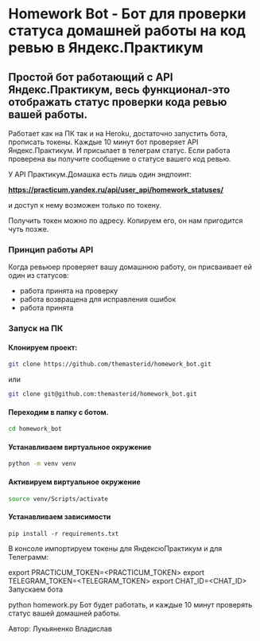# Homework Bot - Бот для проверки статуса домашней работы на код ревью в Яндекс.Практикум

## Простой бот работающий с API Яндекс.Практикум, весь функционал-это отображать статус проверки кода ревью вашей работы.

Работает как на ПК так и на Heroku, достаточно запустить бота, прописать токены. Каждые 10 минут бот проверяет API Яндекс.Практикум. И присылает в телеграм статус. Если работа проверена вы получите сообщение о статусе вашего код ревью.

У API Практикум.Домашка есть лишь один эндпоинт:

**https://practicum.yandex.ru/api/user_api/homework_statuses/**

и доступ к нему возможен только по токену.

Получить токен можно по адресу. Копируем его, он нам пригодится чуть позже.

### Принцип работы API

Когда ревьюер проверяет вашу домашнюю работу, он присваивает ей один из статусов:

* работа принята на проверку
* работа возвращена для исправления ошибок
* работа принята

### Запуск на ПК

#### Клонируем проект:

```bash
git clone https://github.com/themasterid/homework_bot.git
```

или
```bash
git clone git@github.com:themasterid/homework_bot.git
```
#### Переходим в папку с ботом.
```bash
cd homework_bot
```
#### Устанавливаем виртуальное окружение
```bash
python -m venv venv
```
#### Активируем виртуальное окружение
 ```bash 
source venv/Scripts/activate
```

#### Устанавливаем зависимости
```python3
pip install -r requirements.txt
```
В консоле импортируем токены для ЯндексюПрактикум и для Телеграмм:

export PRACTICUM_TOKEN=<PRACTICUM_TOKEN>
export TELEGRAM_TOKEN=<TELEGRAM_TOKEN>
export CHAT_ID=<CHAT_ID>
Запускаем бота

python homework.py
Бот будет работать, и каждые 10 минут проверять статус вашей домашней работы.

Автор: Лукьяненко Владислав 

